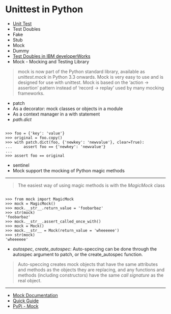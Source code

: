 # Unittest in Python
* [Unit Test](http://en.wikipedia.org/wiki/Unit_testing)
* Test Doubles
 * Fake
 * Stub
 * Mock
 * Dummy
 * [Test Doubles in IBM developerWorks](http://www.ibm.com/developerworks/cn/java/j-lo-TestDoubles/)
* Mock - Mocking and Testing Library
> mock is now part of the Python standard library, available as *unittest.mock* in Python 3.3 onwards.
> Mock is very easy to use and is designed for use with unittest. Mock is based on the ‘action -> assertion’ pattern instead of ‘record -> replay’ used by many mocking frameworks.

* patch
 * As a decorator: mock classes or objects in a module
 * As a context manager in a with statement
 * *path.dict*
<pre><code>
>>> foo = {'key': 'value'}
>>> original = foo.copy()
>>> with patch.dict(foo, {'newkey': 'newvalue'}, clear=True):
...     assert foo == {'newkey': 'newvalue'}
...
>>> assert foo == original
</code></pre>
* sentinel
* Mock support the mocking of Python magic methods

---
> The easiest way of using magic methods is with the *MagicMock* class
<pre><code>
>>> from mock import MagicMock
>>> mock = MagicMock()
>>> mock.__str__.return_value = 'foobarbaz'
>>> str(mock)
'foobarbaz'
>>> mock.__str__.assert_called_once_with()
>>> mock = Mock()
>>> mock.__str__ = Mock(return_value = 'wheeeeee')
>>> str(mock)
'wheeeeee'
</code></pre>

* *autospec*, *create_autospec*: Auto-speccing can be done through the autospec argument to patch, or the create_autospec function.
>  Auto-speccing creates mock objects that have the same attributes and methods as the objects they are replacing, and any functions and methods (including constructors) have the same *call signature* as the real object.

---
* [Mock Documentation](http://www.voidspace.org.uk/python/mock/)
* [Quick Guide](http://www.voidspace.org.uk/python/mock/#quick-guide)
* [PyPi - Mock](https://pypi.python.org/pypi/mock)